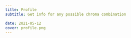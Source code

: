 ```yaml
---
title: Profile
subtitle: Get info for any possible chroma combination

date: 2021-05-12
cover: profile.png
---
```


<chroma-profile v-model:chroma="chroma" :editable="true" />

<script setup>
import {ref} from 'vue'
const chroma = ref('100000010000')
</script>
